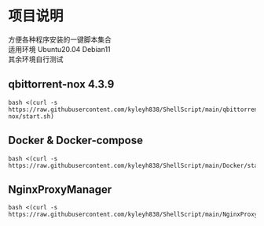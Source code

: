 # 项目说明
方便各种程序安装的一键脚本集合  
适用环境 Ubuntu20.04 Debian11  
其余环境自行测试

## qbittorrent-nox 4.3.9
```
bash <(curl -s https://raw.githubusercontent.com/kyleyh838/ShellScript/main/qbittorrent-nox/start.sh)
```

## Docker & Docker-compose
```
bash <(curl -s https://raw.githubusercontent.com/kyleyh838/ShellScript/main/Docker/start.sh)
```

## NginxProxyManager
```
bash <(curl -s https://raw.githubusercontent.com/kyleyh838/ShellScript/main/NginxProxyManager/start.sh)
```
